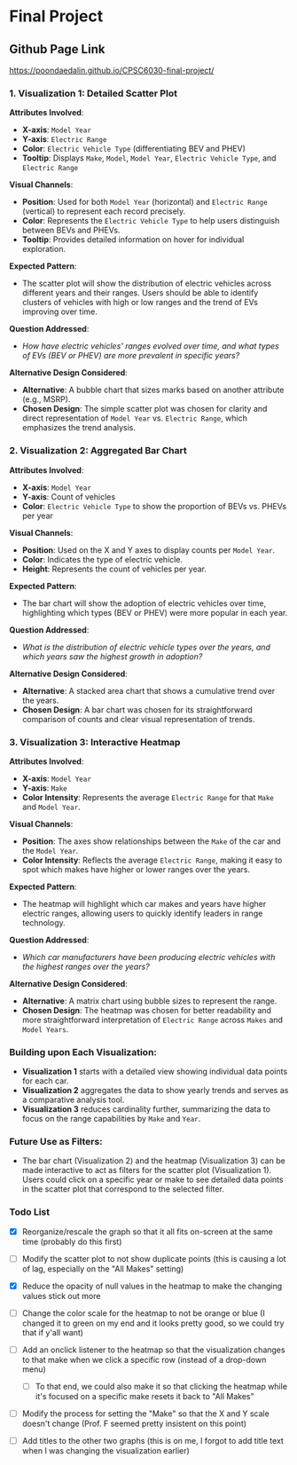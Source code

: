 # Final Project

## Github Page Link

https://poondaedalin.github.io/CPSC6030-final-project/

### 1. **Visualization 1: Detailed Scatter Plot**

**Attributes Involved**:

- **X-axis**: `Model Year`
- **Y-axis**: `Electric Range`
- **Color**: `Electric Vehicle Type` (differentiating BEV and PHEV)
- **Tooltip**: Displays `Make`, `Model`, `Model Year`, `Electric Vehicle Type`, and `Electric Range`

**Visual Channels**:

- **Position**: Used for both `Model Year` (horizontal) and `Electric Range` (vertical) to represent each record precisely.
- **Color**: Represents the `Electric Vehicle Type` to help users distinguish between BEVs and PHEVs.
- **Tooltip**: Provides detailed information on hover for individual exploration.

**Expected Pattern**:

- The scatter plot will show the distribution of electric vehicles across different years and their ranges. Users should be able to identify clusters of vehicles with high or low ranges and the trend of EVs improving over time.

**Question Addressed**:

- *How have electric vehicles' ranges evolved over time, and what types of EVs (BEV or PHEV) are more prevalent in specific years?*

**Alternative Design Considered**:

- **Alternative**: A bubble chart that sizes marks based on another attribute (e.g., MSRP).
- **Chosen Design**: The simple scatter plot was chosen for clarity and direct representation of `Model Year` vs. `Electric Range`, which emphasizes the trend analysis.

### 2. **Visualization 2: Aggregated Bar Chart**

**Attributes Involved**:

- **X-axis**: `Model Year`
- **Y-axis**: Count of vehicles
- **Color**: `Electric Vehicle Type` to show the proportion of BEVs vs. PHEVs per year

**Visual Channels**:

- **Position**: Used on the X and Y axes to display counts per `Model Year`.
- **Color**: Indicates the type of electric vehicle.
- **Height**: Represents the count of vehicles per year.

**Expected Pattern**:

- The bar chart will show the adoption of electric vehicles over time, highlighting which types (BEV or PHEV) were more popular in each year.

**Question Addressed**:

- *What is the distribution of electric vehicle types over the years, and which years saw the highest growth in adoption?*

**Alternative Design Considered**:

- **Alternative**: A stacked area chart that shows a cumulative trend over the years.
- **Chosen Design**: A bar chart was chosen for its straightforward comparison of counts and clear visual representation of trends.

### 3. **Visualization 3: Interactive Heatmap**

**Attributes Involved**:

- **X-axis**: `Model Year`
- **Y-axis**: `Make`
- **Color Intensity**: Represents the average `Electric Range` for that `Make` and `Model Year`.

**Visual Channels**:

- **Position**: The axes show relationships between the `Make` of the car and the `Model Year`.
- **Color Intensity**: Reflects the average `Electric Range`, making it easy to spot which makes have higher or lower ranges over the years.

**Expected Pattern**:

- The heatmap will highlight which car makes and years have higher electric ranges, allowing users to quickly identify leaders in range technology.

**Question Addressed**:

- *Which car manufacturers have been producing electric vehicles with the highest ranges over the years?*

**Alternative Design Considered**:

- **Alternative**: A matrix chart using bubble sizes to represent the range.
- **Chosen Design**: The heatmap was chosen for better readability and more straightforward interpretation of `Electric Range` across `Makes` and `Model Years`.

### **Building upon Each Visualization**:

- **Visualization 1** starts with a detailed view showing individual data points for each car.
- **Visualization 2** aggregates the data to show yearly trends and serves as a comparative analysis tool.
- **Visualization 3** reduces cardinality further, summarizing the data to focus on the range capabilities by `Make` and `Year`.

### **Future Use as Filters**:

- The bar chart (Visualization 2) and the heatmap (Visualization 3) can be made interactive to act as filters for the scatter plot (Visualization 1). Users could click on a specific year or make to see detailed data points in the scatter plot that correspond to the selected filter.

### Todo List

- [x] Reorganize/rescale the graph so that it all fits on-screen at the same time (probably do this first)

- [ ] Modify the scatter plot to not show duplicate points (this is causing a lot of lag, especially on the "All Makes" setting)
- [x] Reduce the opacity of null values in the heatmap to make the changing values stick out more
- [ ] Change the color scale for the heatmap to not be orange or blue (I changed it to green on my end and it looks pretty good, so we could try that if y'all want)
- [ ] Add an onclick listener to the heatmap so that the visualization changes to that make when we click a specific row (instead of a drop-down menu)
  - [ ] To that end, we could also make it so that clicking the heatmap while it's focused on a specific make resets it back to "All Makes"
- [ ] Modify the process for setting the "Make" so that the X and Y scale doesn't change (Prof. F seemed pretty insistent on this point)
- [ ] Add titles to the other two graphs (this is on me, I forgot to add title text when I was changing the visualization earlier)
